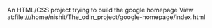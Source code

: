 An HTML/CSS project trying to build the google homepage 
View at:file:///home/nishit/The_odin_project/google-homepage/index.html